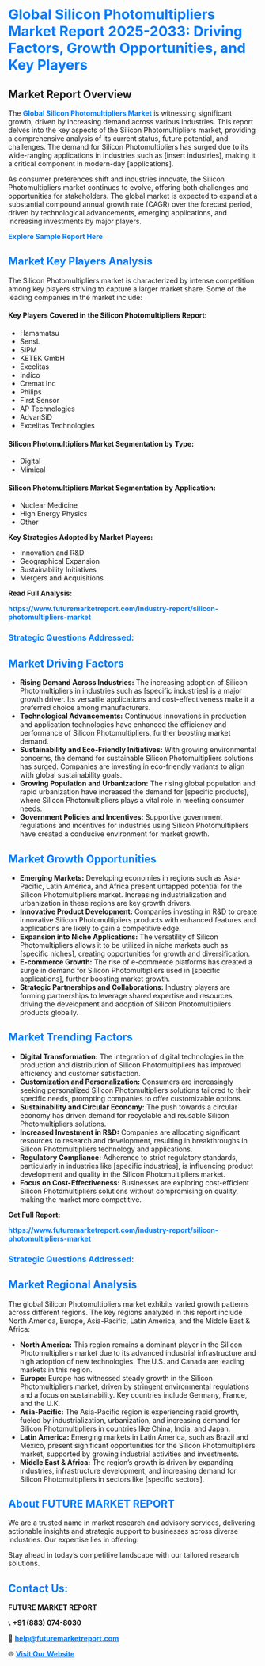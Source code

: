 <h1 style="color: #007BFF;">Global Silicon Photomultipliers Market Report 2025-2033: Driving Factors, Growth Opportunities, and Key Players</h1>

<section id="overview">
<h2>Market Report Overview</h2>
<p>The <a href="https://www.futuremarketreport.com/industry-report/silicon-photomultipliers-market" style="color: #007BFF; text-decoration: none;"><strong>Global Silicon Photomultipliers Market</strong></a> is witnessing significant growth, driven by increasing demand across various industries. This report delves into the key aspects of the Silicon Photomultipliers market, providing a comprehensive analysis of its current status, future potential, and challenges. The demand for Silicon Photomultipliers has surged due to its wide-ranging applications in industries such as [insert industries], making it a critical component in modern-day [applications].</p>
<p>As consumer preferences shift and industries innovate, the Silicon Photomultipliers market continues to evolve, offering both challenges and opportunities for stakeholders. The global market is expected to expand at a substantial compound annual growth rate (CAGR) over the forecast period, driven by technological advancements, emerging applications, and increasing investments by major players.</p>
</section>

<section id="overview">
<p><a href="https://www.futuremarketreport.com/request-sample/reportId=103138" style="color: #007BFF; text-decoration: none;"><strong>Explore Sample Report Here</strong></a></p>
</section>

<section id="key-players">
<h2 style="color: #007BFF;">Market Key Players Analysis</h2>
<p>The Silicon Photomultipliers market is characterized by intense competition among key players striving to capture a larger market share. Some of the leading companies in the market include:</p>
<h4>Key Players Covered in the Silicon Photomultipliers Report:</h4>
<ul><li>Hamamatsu</li><li>SensL</li><li>SiPM</li><li>KETEK GmbH</li><li>Excelitas</li><li>Indico</li><li>Cremat Inc</li><li>Philips</li><li>First Sensor</li><li>AP Technologies</li><li>AdvanSiD</li><li>Excelitas Technologies</li></ul>
<h4>Silicon Photomultipliers Market Segmentation by Type:</h4>
<ul><li>Digital</li><li>Mimical</li></ul>

<h4>Silicon Photomultipliers Market Segmentation by Application:</h4>
<ul><li>Nuclear Medicine</li><li>High Energy Physics</li><li>Other</li></ul>
<p><strong>Key Strategies Adopted by Market Players:</strong></p>
<ul>
<li>Innovation and R&D</li>
<li>Geographical Expansion</li>
<li>Sustainability Initiatives</li>
<li>Mergers and Acquisitions</li>
</ul>
</section>

<section>
<p><strong>Read Full Analysis: </strong></p><a href="https://www.futuremarketreport.com/industry-report/silicon-photomultipliers-market" style="color: #007BFF; text-decoration: none;"><strong>https://www.futuremarketreport.com/industry-report/silicon-photomultipliers-market</strong></a>
<h3 style="color: #007BFF;">Strategic Questions Addressed:</h3>
</section>

<section id="driving-factors">
<h2 style="color: #007BFF;">Market Driving Factors</h2>
<ul>
<li><strong>Rising Demand Across Industries:</strong> The increasing adoption of Silicon Photomultipliers in industries such as [specific industries] is a major growth driver. Its versatile applications and cost-effectiveness make it a preferred choice among manufacturers.</li>
<li><strong>Technological Advancements:</strong> Continuous innovations in production and application technologies have enhanced the efficiency and performance of Silicon Photomultipliers, further boosting market demand.</li>
<li><strong>Sustainability and Eco-Friendly Initiatives:</strong> With growing environmental concerns, the demand for sustainable Silicon Photomultipliers solutions has surged. Companies are investing in eco-friendly variants to align with global sustainability goals.</li>
<li><strong>Growing Population and Urbanization:</strong> The rising global population and rapid urbanization have increased the demand for [specific products], where Silicon Photomultipliers plays a vital role in meeting consumer needs.</li>
<li><strong>Government Policies and Incentives:</strong> Supportive government regulations and incentives for industries using Silicon Photomultipliers have created a conducive environment for market growth.</li>
</ul>
</section>

<section id="growth-opportunities">
<h2 style="color: #007BFF;">Market Growth Opportunities</h2>
<ul>
<li><strong>Emerging Markets:</strong> Developing economies in regions such as Asia-Pacific, Latin America, and Africa present untapped potential for the Silicon Photomultipliers market. Increasing industrialization and urbanization in these regions are key growth drivers.</li>
<li><strong>Innovative Product Development:</strong> Companies investing in R&D to create innovative Silicon Photomultipliers products with enhanced features and applications are likely to gain a competitive edge.</li>
<li><strong>Expansion into Niche Applications:</strong> The versatility of Silicon Photomultipliers allows it to be utilized in niche markets such as [specific niches], creating opportunities for growth and diversification.</li>
<li><strong>E-commerce Growth:</strong> The rise of e-commerce platforms has created a surge in demand for Silicon Photomultipliers used in [specific applications], further boosting market growth.</li>
<li><strong>Strategic Partnerships and Collaborations:</strong> Industry players are forming partnerships to leverage shared expertise and resources, driving the development and adoption of Silicon Photomultipliers products globally.</li>
</ul>
</section>

<section id="trending-factors">
<h2 style="color: #007BFF;">Market Trending Factors</h2>
<ul>
<li><strong>Digital Transformation:</strong> The integration of digital technologies in the production and distribution of Silicon Photomultipliers has improved efficiency and customer satisfaction.</li>
<li><strong>Customization and Personalization:</strong> Consumers are increasingly seeking personalized Silicon Photomultipliers solutions tailored to their specific needs, prompting companies to offer customizable options.</li>
<li><strong>Sustainability and Circular Economy:</strong> The push towards a circular economy has driven demand for recyclable and reusable Silicon Photomultipliers solutions.</li>
<li><strong>Increased Investment in R&D:</strong> Companies are allocating significant resources to research and development, resulting in breakthroughs in Silicon Photomultipliers technology and applications.</li>
<li><strong>Regulatory Compliance:</strong> Adherence to strict regulatory standards, particularly in industries like [specific industries], is influencing product development and quality in the Silicon Photomultipliers market.</li>
<li><strong>Focus on Cost-Effectiveness:</strong> Businesses are exploring cost-efficient Silicon Photomultipliers solutions without compromising on quality, making the market more competitive.</li>
</ul>
</section>

<section>
<p><strong>Get Full Report: </strong></p><a href="https://www.futuremarketreport.com/industry-report/silicon-photomultipliers-market" style="color: #007BFF; text-decoration: none;"><strong>https://www.futuremarketreport.com/industry-report/silicon-photomultipliers-market</strong></a>
<h3 style="color: #007BFF;">Strategic Questions Addressed:</h3>
</section>


<section id="regional-analysis">
<h2 style="color: #007BFF;">Market Regional Analysis</h2>
<p>The global Silicon Photomultipliers market exhibits varied growth patterns across different regions. The key regions analyzed in this report include North America, Europe, Asia-Pacific, Latin America, and the Middle East & Africa:</p>
<ul>
<li><strong>North America:</strong> This region remains a dominant player in the Silicon Photomultipliers market due to its advanced industrial infrastructure and high adoption of new technologies. The U.S. and Canada are leading markets in this region.</li>
<li><strong>Europe:</strong> Europe has witnessed steady growth in the Silicon Photomultipliers market, driven by stringent environmental regulations and a focus on sustainability. Key countries include Germany, France, and the U.K.</li>
<li><strong>Asia-Pacific:</strong> The Asia-Pacific region is experiencing rapid growth, fueled by industrialization, urbanization, and increasing demand for Silicon Photomultipliers in countries like China, India, and Japan.</li>
<li><strong>Latin America:</strong> Emerging markets in Latin America, such as Brazil and Mexico, present significant opportunities for the Silicon Photomultipliers market, supported by growing industrial activities and investments.</li>
<li><strong>Middle East & Africa:</strong> The region’s growth is driven by expanding industries, infrastructure development, and increasing demand for Silicon Photomultipliers in sectors like [specific sectors].</li>
</ul>
</section>

<footer>
<h2 style="color: #007BFF;">About FUTURE MARKET REPORT</h2>
<p>We are a trusted name in market research and advisory services, delivering actionable insights and strategic support to businesses across diverse industries. Our expertise lies in offering:</p>

<p>Stay ahead in today’s competitive landscape with our tailored research solutions.</p>

<h2 style="color: #007BFF;">Contact Us:</h2>
<p><strong>FUTURE MARKET REPORT</strong></p>
<p>📞 <strong>+91 (883) 074-8030</strong></p>
<p>📧 <strong><a href="mailto:help@futuremarketreport.com" style="color: #007BFF;">help@futuremarketreport.com</a></strong></p>
<p>🌐 <strong><a href="https://www.futuremarketreport.com/" style="color: #007BFF;">Visit Our Website</a></strong></p>
</footer>